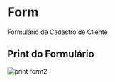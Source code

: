 # Form
 Formulário de Cadastro de Cliente
 
 ## Print do Formulário
 
![print form2](https://user-images.githubusercontent.com/85143215/122096085-899df480-cde4-11eb-897d-8261dbf7d2b7.png)



